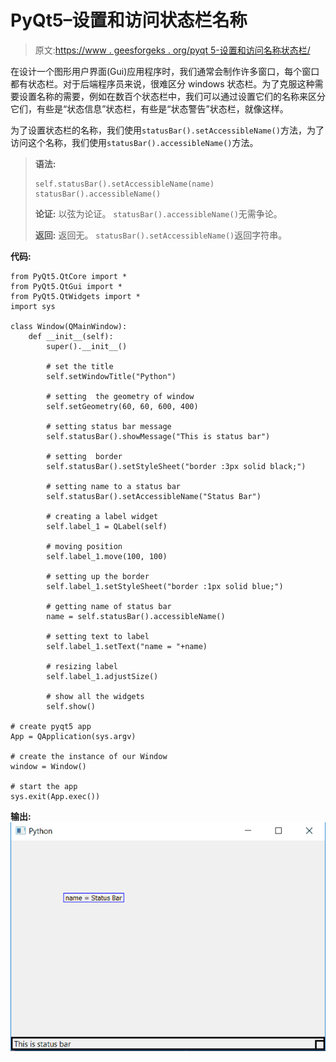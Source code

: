 # PyQt5–设置和访问状态栏名称

> 原文:[https://www . geesforgeks . org/pyqt 5-设置和访问名称状态栏/](https://www.geeksforgeeks.org/pyqt5-setting-and-accessing-name-of-a-status-bar/)

在设计一个图形用户界面(Gui)应用程序时，我们通常会制作许多窗口，每个窗口都有状态栏。对于后端程序员来说，很难区分 windows 状态栏。为了克服这种需要设置名称的需要，例如在数百个状态栏中，我们可以通过设置它们的名称来区分它们，有些是“状态信息”状态栏，有些是“状态警告”状态栏，就像这样。

为了设置状态栏的名称，我们使用`statusBar().setAccessibleName()`方法，为了访问这个名称，我们使用`statusBar().accessibleName()`方法。

> **语法:**
> 
> ```
> self.statusBar().setAccessibleName(name)
> statusBar().accessibleName()
> 
> ```
> 
> **论证:**
> 以弦为论证。
> `statusBar().accessibleName()`无需争论。
> 
> **返回:**
> 返回无。
> `statusBar().setAccessibleName()`返回字符串。

**代码:**

```
from PyQt5.QtCore import * 
from PyQt5.QtGui import * 
from PyQt5.QtWidgets import * 
import sys

class Window(QMainWindow):
    def __init__(self):
        super().__init__()

        # set the title
        self.setWindowTitle("Python")

        # setting  the geometry of window
        self.setGeometry(60, 60, 600, 400)

        # setting status bar message
        self.statusBar().showMessage("This is status bar")

        # setting  border
        self.statusBar().setStyleSheet("border :3px solid black;")

        # setting name to a status bar
        self.statusBar().setAccessibleName("Status Bar")

        # creating a label widget
        self.label_1 = QLabel(self)

        # moving position
        self.label_1.move(100, 100)

        # setting up the border
        self.label_1.setStyleSheet("border :1px solid blue;")

        # getting name of status bar
        name = self.statusBar().accessibleName()

        # setting text to label
        self.label_1.setText("name = "+name)

        # resizing label
        self.label_1.adjustSize()

        # show all the widgets
        self.show()

# create pyqt5 app
App = QApplication(sys.argv)

# create the instance of our Window
window = Window()

# start the app
sys.exit(App.exec())
```

**输出:**
![](img/3a626ef06ad424d7b8a9078f224fc22e.png)